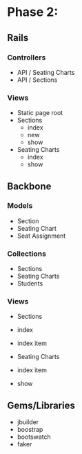 # Phase 2: 
## Rails
### Controllers
* API / Seating Charts
* API / Sections

### Views
* Static page root
* Sections
  * index
  * new
  * show
* Seating Charts
  * index
  * show

## Backbone
### Models
* Section
* Seating Chart
* Seat Assignment

### Collections
* Sections
* Seating Charts
* Students

### Views
* Sections
 * index
 * index item

* Seating Charts
 * index item
 * show

## Gems/Libraries
* jbuilder
* boostrap
* bootswatch
* faker
